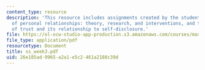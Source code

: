 ```yaml
---
content_type: resource
description: 'This resource includes assignments created by the students on handbook
  of personal relationships: theory, research, and interventions, and the measurement
  of trust and its relationship to self-disclosure.'
file: https://ol-ocw-studio-app-production.s3.amazonaws.com/courses/mas-965-relational-machines-spring-2005/26e185ad9965a2a1e5c2461a2188c39d_ss_week3.pdf
file_type: application/pdf
resourcetype: Document
title: ss_week3.pdf
uid: 26e185ad-9965-a2a1-e5c2-461a2188c39d
---
```

